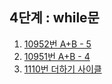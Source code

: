 ## 4단계 : while문

1. [10952번 A+B - 5](./02_10951/01_10952.py)
2. [10951번 A+B - 4](./02_10951.py)
3. [1110번 더하기 사이클](./03_1110.py)